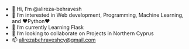 - 👋 Hi, I’m @alireza-behravesh
- 👀 I’m interested in Web development, Programming, Machine Learning, and ❤Python❤
- 🌱 I’m currently Learning Flask 
- 🧐 I’m looking to collaborate on Projects in Northern Cyprus 
- 📫 alirezabehraveshcy@gmail.com

<!---
alireza-behravesh/alireza-behravesh is a ✨ special ✨ repository because its `README.md` (this file) appears on your GitHub profile.
You can click the Preview link to take a look at your changes.
--->
